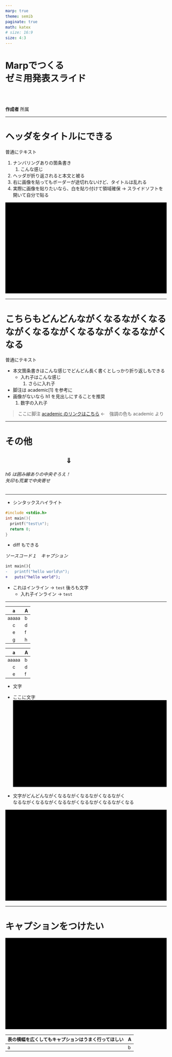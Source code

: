 ```yaml
---
marp: true
theme: semib
paginate: true
math: katex
# size: 16:9
size: 4:3
---
```


<!-- _class: lead -->
<!-- _footer: yy/mm/dd <br> ○○研究室 -->

# Marpでつくる<br>ゼミ用発表スライド

<br>
<br>

**作成者**
所属

---

<!-- _header: 見出しがどんどんながくなるながくなる -->
<!-- footer:  ○○研究室 -->
<!-- _class: hh -->

# ヘッダをタイトルにできる

普通にテキスト

1. ナンバリングありの箇条書き
     1. こんな感じ
2. ヘッダが折り返されると本文と被る
3. 右に画像を貼ってもボーダーが途切れないけど、タイトルは乱れる
4. 実際に画像を貼りたいなら、白を貼り付けて領域確保 → スライドソフトを開いて自分で貼る

![bg right:20% contain](./images/black.png)

---

<!-- _header: ヘッダありでタイトルは h1 -->
<!-- _class: withheader -->
# こちらもどんどんながくなるながくなるながくなるながくなるながくなるながくなる

普通にテキスト

- 本文箇条書きはこんな感じでどんどん長く書くとしっかり折り返しもできる
  - 入れ子はこんな感じ
    1. さらに入れ子
- 脚注は academic$[1]$ を参考に
- 画像がないなら h1 を見出しにすることを推奨
  1. 数字の入れ子

> ここに脚注 [academic のリンクはこちら](https://github.com/kaisugi/marp-theme-academic) ←　強調の色も academic より

---

# その他

## &emsp;&emsp;&emsp;&emsp;&emsp;&emsp;&emsp;&emsp;&emsp;$\Downarrow$
###### h6 は囲み線ありの中央ぞろえ！ <br> 矢印も荒業で中央寄せ

---

- シンタックスハイライト

```c
#include <stdio.h>
int main(){
  printf("test\n");
  return 0;
}
```

- diff もできる

*ソースコード１　キャプション*

```diff
int main(){
-   printf("hello world\n");
+   puts("hello world"); 
```

- これはインライン → `test` 後ろも文字
  - 入れ子インライン → `test`

---
<!-- header: その他いろいろ -->
<!-- _class: withheaderh -->

|a|A|
|:---:|---|
|aaaaa|b|
|c|d|
|e|f|
|g|h|

|a|A|
|:---:|---|
|aaaaa|b|
|c|d|
|e|f|

- 文字
- ここに文字 ![w:100px right](./images/black.png)

- 文字がどんどんながくなるながくなるながくなるながく<br>なるながくなるながくなるながくなるながくなるながくなる

![right w:100px](./images/black.png)

---
<!-- header: 未解決 -->
<!-- _class: withheader -->

# キャプションをつけたい

![w:100px center](./images/black.png)

|表の横幅を広くしてもキャプションはうまく行ってほしい|A|
|---|---|
|a|b|
